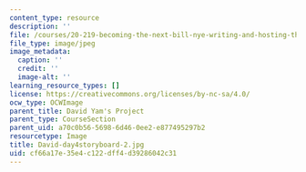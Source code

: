 ```yaml
---
content_type: resource
description: ''
file: /courses/20-219-becoming-the-next-bill-nye-writing-and-hosting-the-educational-show-january-iap-2015/cf66a17e35e4c122dff4d39286042c31_David-day4storyboard-2.jpg
file_type: image/jpeg
image_metadata:
  caption: ''
  credit: ''
  image-alt: ''
learning_resource_types: []
license: https://creativecommons.org/licenses/by-nc-sa/4.0/
ocw_type: OCWImage
parent_title: David Yam's Project
parent_type: CourseSection
parent_uid: a70c0b56-5698-6d46-0ee2-e877495297b2
resourcetype: Image
title: David-day4storyboard-2.jpg
uid: cf66a17e-35e4-c122-dff4-d39286042c31
---
```

